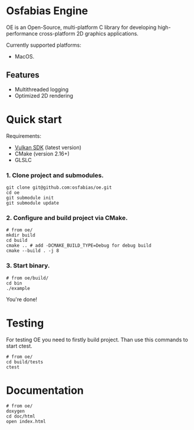 # Osfabias Engine
OE is an Open-Source, multi-platform C library for developing
high-performance cross-platform 2D graphics applications.

Currently supported platforms:
- MacOS.

## Features
- Multithreaded logging
- Optimized 2D rendering

# Quick start
Requirements:
- [Vulkan SDK](https://vulkan.lunarg.com/sdk/home) (latest version)
- CMake (version 2.16+)
- GLSLC

### 1. Clone project and submodules.
```shell
git clone git@github.com:osfabias/oe.git
cd oe
git submodule init
git submodule update
```

### 2. Configure and build project via CMake.
```shell
# from oe/
mkdir build
cd build
cmake .. # add -DCMAKE_BUILD_TYPE=Debug for debug build
cmake --build . -j 8
```

### 3. Start binary.
```shell
# from oe/build/
cd bin
./example
```

You're done!

# Testing
For testing OE you need to firstly build project.
Than use this commands to start ctest.

```shell
# from oe/
cd build/tests
ctest
```

# Documentation
```shell
# from oe/
doxygen
cd doc/html
open index.html
```

